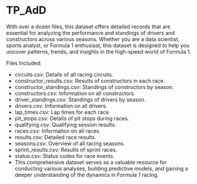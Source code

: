 # TP_AdD

With over a dozen files, this dataset offers detailed records that are essential for analyzing the performance and standings of drivers and constructors across various seasons. Whether you are a data scientist, sports analyst, or Formula 1 enthusiast, this dataset is designed to help you uncover patterns, trends, and insights in the high-speed world of Formula 1.

Files Included:

- circuits.csv: Details of all racing circuits.
- constructor_results.csv: Results of constructors in each race.
- constructor_standings.csv: Standings of constructors by season.
- constructors.csv: Information on all constructors.
- driver_standings.csv: Standings of drivers by season.
- drivers.csv: Information on all drivers.
- lap_times.csv: Lap times for each race.
- pit_stops.csv: Details of pit stops during races.
- qualifying.csv: Qualifying session results.
- races.csv: Information on all races.
- results.csv: Detailed race results.
- seasons.csv: Overview of all racing seasons.
- sprint_results.csv: Results of sprint races.
- status.csv: Status codes for race events.
- This comprehensive dataset serves as a valuable resource for conducting various analyses, building predictive models, and gaining a deeper understanding of the dynamics in Formula 1 racing.